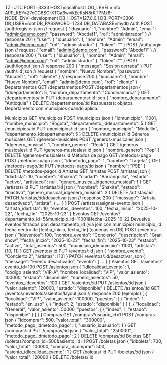 TZ=UTC
PORT=3333
HOST=localhost
LOG_LEVEL=info
APP_KEY=Z7cCG6SGrXTGa6wvikEeKsN8rKTPMx8-
NODE_ENV=development
DB_HOST=127.0.0.1
DB_PORT=3306
DB_USER=root
DB_PASSWORD=1234
DB_DATABASE=mydb
Auth
POST /auth/register
json
// request
{ "idusuario": 1, "nombre": "Admin", "email": "admin@demo.com", "password": "Abcdef1", "rol": "administrador" }
// response 201
{ "user": { "idusuario": 1, "nombre": "Admin", "email": "admin@demo.com", "rol": "administrador" }, "token": "<base64>" }
POST /auth/login
json
// request
{ "email": "admin@demo.com", "password": "Abcdef1" }
// response 200
{ "user": { "idusuario": 1, "nombre": "Admin", "email": "admin@demo.com", "rol": "administrador" }, "token": "<base64>" }
POST /auth/logout
json
// response 200
{ "message": "Sesión cerrada" }
PUT /auth/:id
json
// request
{ "nombre": "Nuevo Nombre", "password": "Abcdef1", "rol": "cliente" }
// response 200
{ "idusuario": 1, "nombre": "Nuevo Nombre", "email": "admin@demo.com", "rol": "cliente" }
Departamentos
GET /departamentos
POST /departamentos
json
{ "iddepartamento": 5, "nombre_departamento": "Cundinamarca" }
GET /departamentos/:id
PUT /departamentos/:id
json
{ "nombre_departamento": "Antioquia" }
DELETE /departamentos/:id
Respuestas: objetos 
Departamento
 con municipios cuando aplica.

Municipios
GET /municipios
POST /municipios
json
{ "idmunicipio": 11001, "nombre_municipio": "Bogotá", "departamento_iddepartamento": 5 }
GET /municipios/:id
PUT /municipios/:id
json
{ "nombre_municipio": "Medellín", "departamento_iddepartamento": 5 }
DELETE /municipios/:id
Géneros musicales
GET /generos-musicales
POST /generos-musicales
json
{ "idgenero_musical": 1, "nombre_genero": "Rock" }
GET /generos-musicales/:id
PUT /generos-musicales/:id
json
{ "nombre_genero": "Pop" }
DELETE /generos-musicales/:id
Métodos de pago
GET /metodos-pago
POST /metodos-pago
json
{ "idmetodo_pago": 1, "nombre": "Tarjeta" }
GET /metodos-pago/:id
PUT /metodos-pago/:id
json
{ "nombre": "PSE" }
DELETE /metodos-pago/:id
Artistas
GET /artistas
POST /artistas
json
{
  "idartista": 10,
  "nombre": "Shakira",
  "ciudad": "Barranquilla",
  "estado": "activo",
  "artistacol": null,
  "genero_musical_idgenero_musical": 1
}
GET /artistas/:id
PUT /artistas/:id
json
{ "nombre": "Shakira", "estado": "inactivo", "genero_musical_idgenero_musical": 2 }
DELETE /artistas/:id
PATCH /artistas/:id/desactivar
json
// response 200
{ "message": "Artista desactivado", "artista": { ... } }
POST /artistas/asignar-evento
json
{ "artista_idartista": 10, "eventos_ideventos": 100, "fecha_inicio": "2025-10-22", "fecha_fin": "2025-10-23" }
Eventos
GET /eventos?departamento_id=5&municipio_id=11001&fecha=2025-10-22
Devuelve eventos filtrados por:
departamento_id (vía join con municipio)
municipio_id
fecha dentro de [fecha_inicio, fecha_fin] (cadenas en DB)
POST /eventos
json
{
  "ideventos": 100,
  "nombre_evento": "Concierto",
  "descripcion": "Gran show",
  "fecha_inicio": "2025-10-22",
  "fecha_fin": "2025-10-23",
  "estado": "activo",
  "total_asientos": 500,
  "municipio_idmunicipio": 11001,
  "artistas": [10, 11]
}
GET /eventos/:id
PUT /eventos/:id
json
{ "nombre_evento": "Concierto 2", "artistas": [10] }
PATCH /eventos/:id/desactivar
json
{ "message": "Evento desactivado", "evento": { ... } }
Asientos
GET /asientos?evento_id=100
POST /asientos
json
{
  "idlocalidad_evento": 1,
  "codigo_asiento": "VIP-A",
  "nombre_localidad": "VIP",
  "valor_asiento": 100000,
  "estado": "disponible",
  "numero_asientos": 50,
  "eventos_ideventos": 100
}
GET /asientos/:id
PUT /asientos/:id
json
{ "valor_asiento": 120000, "estado": "disponible" }
DELETE /asientos/:id
GET /eventos/:eventoId/asientos/layout
json
// response 200 (ejemplo)
[
  {
    "localidad": "VIP",
    "valor_asiento": 100000,
    "puestos": [
      { "index": 1, "estado": "en_uso" },
      { "index": 2, "estado": "disponible" }
    ]
  },
  {
    "localidad": "General",
    "valor_asiento": 50000,
    "puestos": [ { "index": 1, "estado": "disponible" } ]
  }
]
Compras
GET /compras?usuario_id=1
POST /compras
json
{
  "idcomprar": 500,
  "valor_total": "300000",
  "metodo_pago_idmetodo_pago": 1,
  "usuario_idusuario": 1
}
GET /compras/:id
PUT /compras/:id
json
{ "valor_total": "250000", "metodo_pago_idmetodo_pago": 2 }
DELETE /compras/:id
Boletas
GET /boletas?compra_id=500&asiento_id=1
POST /boletas
json
{ "idboleta": 700, "valor_total": 100000, "compra_idcomprar": 500, "asiento_idlocalidad_evento": 1 }
GET /boletas/:id
PUT /boletas/:id
json
{ "valor_total": 120000 }
DELETE /boletas/:id
